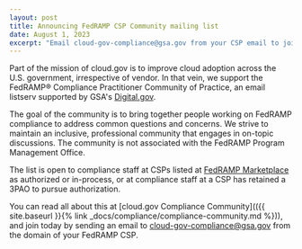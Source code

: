 ```yaml
---
layout: post
title: Announcing FedRAMP CSP Community mailing list
date: August 1, 2023
excerpt: "Email cloud-gov-compliance@gsa.gov from your CSP email to join"
---
```


Part of the mission of cloud.gov is to improve cloud adoption across the U.S. government, irrespective of vendor. In that vein, we support the FedRAMP®️ Compliance Practitioner Community of Practice, an email listserv supported by GSA's [Digital.gov](https://digital.gov/).

The goal of the community is to bring together people working on FedRAMP compliance to address common questions and concerns.  We strive to maintain an inclusive, professional community that engages in on-topic discussions. The community is not associated with the FedRAMP Program Management Office.

The list is open to compliance staff at CSPs listed at [FedRAMP Marketplace](https://marketplace.fedramp.gov) as authorized or in-process, or at compliance staff at a CSP has retained a 3PAO to pursue authorization.

You can read all about this at [cloud.gov Compliance Community](({{ site.baseurl }}{% link _docs/compliance/compliance-community.md %})), and join today by sending an email to [cloud-gov-compliance@gsa.gov](mailto:cloud-gov-compliance@gsa.gov) from the domain of your FedRAMP CSP.
